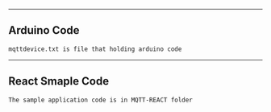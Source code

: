 -------------
Arduino Code 
--------------
    mqttdevice.txt is file that holding arduino code

------------------
React Smaple Code
------------------
    The sample application code is in MQTT-REACT folder